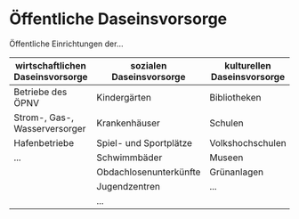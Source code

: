 # Öffentliche Daseinsvorsorge 

Öffentliche Einrichtungen der…  

| wirtschaftlichen Daseinsvorsorge | sozialen Daseinsvorsorge | kulturellen Daseinsvorsorge |
| -------------------------------- | ------------------------ | --------------------------- |
| Betriebe des ÖPNV                | Kindergärten             | Bibliotheken                |
| Strom-, Gas-, Wasserversorger    | Krankenhäuser            | Schulen                     |
| Hafenbetriebe                    | Spiel- und Sportplätze   | Volkshochschulen            |
| ...                              | Schwimmbäder             | Museen                      |
|                                  | Obdachlosenunterkünfte   | Grünanlagen                 |
|                                  | Jugendzentren            | ...                         |
|                                  | ...                      |                             |

